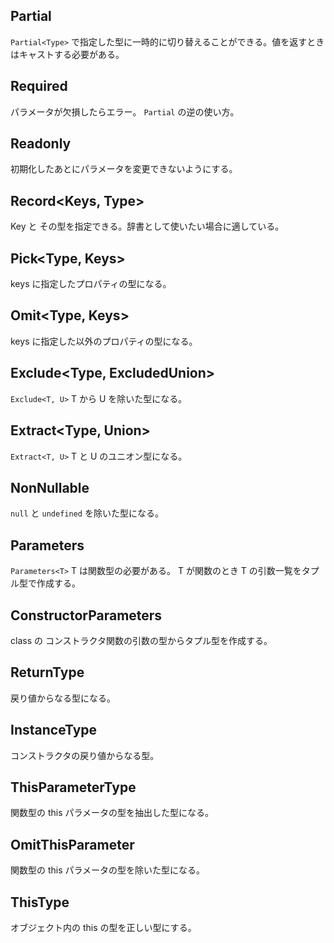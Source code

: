 ## Partial<Type>

`Partial<Type>` で指定した型に一時的に切り替えることができる。値を返すときはキャストする必要がある。

## Required<Type>

パラメータが欠損したらエラー。 `Partial` の逆の使い方。

## Readonly<Type>

初期化したあとにパラメータを変更できないようにする。

## Record<Keys, Type>

Key と その型を指定できる。辞書として使いたい場合に適している。

## Pick<Type, Keys>

keys に指定したプロパティの型になる。

## Omit<Type, Keys>

keys に指定した以外のプロパティの型になる。

## Exclude<Type, ExcludedUnion>

`Exclude<T, U>` T から U を除いた型になる。

## Extract<Type, Union>

`Extract<T, U>` T と U のユニオン型になる。

## NonNullable<Type>

`null` と `undefined` を除いた型になる。

## Parameters<Type>

`Parameters<T>` T は関数型の必要がある。 T が関数のとき T の引数一覧をタプル型で作成する。

## ConstructorParameters<Type>

class の コンストラクタ関数の引数の型からタプル型を作成する。

## ReturnType<Type>

戻り値からなる型になる。

## InstanceType<Type>

コンストラクタの戻り値からなる型。

## ThisParameterType<Type>

関数型の this パラメータの型を抽出した型になる。

## OmitThisParameter<Type>

関数型の this パラメータの型を除いた型になる。

## ThisType<Type>

オブジェクト内の this の型を正しい型にする。
